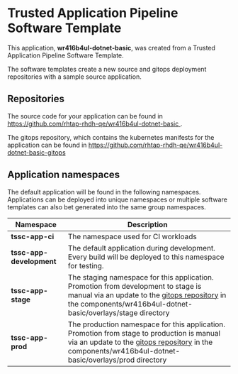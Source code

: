 # Trusted Application Pipeline Software Template

This application, **wr416b4ul-dotnet-basic**, was created from a Trusted Application Pipeline Software Template.

The software templates create a new source and gitops deployment repositories with a sample source application. 

## Repositories

The source code for your application can be found in [https://github.com/rhtap-rhdh-qe/wr416b4ul-dotnet-basic ](https://github.com/rhtap-rhdh-qe/wr416b4ul-dotnet-basic ).
 
The gitops repository, which contains the kubernetes manifests for the application can be found in 
[https://github.com/rhtap-rhdh-qe/wr416b4ul-dotnet-basic-gitops ](https://github.com/rhtap-rhdh-qe/wr416b4ul-dotnet-basic-gitops ) 

## Application namespaces 

The default application will be found in the following namespaces. Applications can be deployed into unique namespaces or multiple software templates can also bet generated into the same group namespaces.  

|  Namespace   |  Description   |  
| -------- | -------- |
| **tssc-app-ci** | The namespace used for CI workloads |
| **tssc-app-development** | The default application during development. Every build will be deployed to this namespace for testing. |
| **tssc-app-stage** | The staging namespace for this application. Promotion from development to stage is manual via an update to the [gitops repository](https://github.com/rhtap-rhdh-qe/wr416b4ul-dotnet-basic-gitops ) in the components/wr416b4ul-dotnet-basic/overlays/stage directory |
| **tssc-app-prod** | The production namespace for this application. Promotion from stage to production is manual via an update to the [gitops repository](https://github.com/rhtap-rhdh-qe/wr416b4ul-dotnet-basic-gitops ) in the components/wr416b4ul-dotnet-basic/overlays/prod directory |